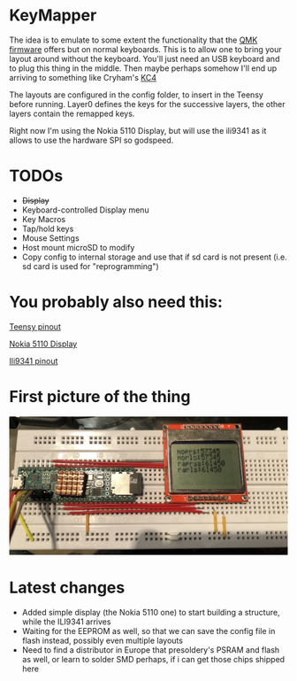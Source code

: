 # KeyMapper

The idea is to emulate to some extent the functionality that the [QMK firmware](https://github.com/qmk/qmk_firmware) offers but on normal keyboards.
This is to allow one to bring your layout around without the keyboard.
You'll just need an USB keyboard and to plug this thing in the middle.
Then maybe perhaps somehow I'll end up arriving to something like Cryham's [KC4](https://github.com/cryham/kc4/)

The layouts are configured in the config folder, to insert in the Teensy before running.
Layer0 defines the keys for the successive layers, the other layers contain the remapped keys.

Right now I'm using the Nokia 5110 Display, but will use the ili9341 as it allows to use the hardware SPI so godspeed.


# TODOs

+ ~~Display~~
+ Keyboard-controlled Display menu
+ Key Macros
+ Tap/hold keys
+ Mouse Settings
+ Host mount microSD to modify 
+ Copy config to internal storage and use that if sd card is not present (i.e. sd card is used for "reprogramming")

# You probably also need this:

[Teensy pinout](https://www.pjrc.com/teensy/pinout.html#:~:text=Teensy%204.1)

[Nokia 5110 Display](https://thecustomizewindows.com/wp-content/uploads/2017/06/Nokia-5110-Arduino-Wiring-Technical-Details-Basic-Arduino-LCD.jpg)

[Ili9341 pinout](https://thesolaruniverse.files.wordpress.com/2021/03/092_figure_04_96_dpi.png)

# First picture of the thing
![Thing](./IMG_0420.jpg)

# Latest changes

- Added simple display (the Nokia 5110 one) to start building a structure, while the ILI9341 arrives
- Waiting for the EEPROM as well, so that we can save the config file in flash instead, possibly even multiple layouts
- Need to find a distributor in Europe that presoldery's PSRAM and flash as well, or learn to solder SMD perhaps, if i can get those chips shipped here
